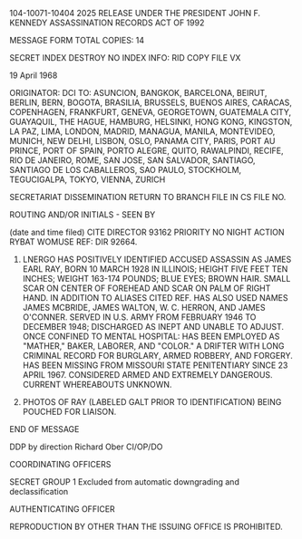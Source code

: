 104-10071-10404
2025 RELEASE UNDER THE PRESIDENT JOHN F. KENNEDY ASSASSINATION RECORDS ACT OF 1992

MESSAGE FORM
TOTAL COPIES: 14

SECRET
INDEX
DESTROY
NO INDEX
INFO: RID COPY
FILE
VX

19 April 1968

ORIGINATOR: DCI
TO: ASUNCION, BANGKOK, BARCELONA, BEIRUT, BERLIN, BERN, BOGOTA, BRASILIA, BRUSSELS, BUENOS AIRES, CARACAS, COPENHAGEN, FRANKFURT, GENEVA, GEORGETOWN, GUATEMALA CITY, GUAYAQUIL, THE HAGUE, HAMBURG, HELSINKI, HONG KONG, KINGSTON, LA PAZ, LIMA, LONDON, MADRID, MANAGUA, MANILA, MONTEVIDEO, MUNICH, NEW DELHI, LISBON, OSLO, PANAMA CITY, PARIS, PORT AU PRINCE, PORT OF SPAIN, PORTO ALEGRE, QUITO, RAWALPINDI, RECIFE, RIO DE JANEIRO, ROME, SAN JOSE, SAN SALVADOR, SANTIAGO, SANTIAGO DE LOS CABALLEROS, SAO PAULO, STOCKHOLM, TEGUCIGALPA, TOKYO, VIENNA, ZURICH

SECRETARIAT DISSEMINATION
RETURN TO BRANCH
FILE IN CS FILE NO.

ROUTING AND/OR INITIALS - SEEN BY

(date and time filed)
CITE DIRECTOR 93162
PRIORITY NO NIGHT ACTION
RYBAT WOMUSE
REF: DIR 92664.

1. LNERGO HAS POSITIVELY IDENTIFIED ACCUSED ASSASSIN AS JAMES EARL RAY, BORN 10 MARCH 1928 IN ILLINOIS; HEIGHT FIVE FEET TEN INCHES; WEIGHT 163-174 POUNDS; BLUE EYES; BROWN HAIR. SMALL SCAR ON CENTER OF FOREHEAD AND SCAR ON PALM OF RIGHT HAND. IN ADDITION TO ALIASES CITED REF. HAS ALSO USED NAMES JAMES MCBRIDE, JAMES WALTON, W. C. HERRON, AND JAMES O'CONNER. SERVED IN U.S. ARMY FROM FEBRUARY 1946 TO DECEMBER 1948; DISCHARGED AS INEPT AND UNABLE TO ADJUST. ONCE CONFINED TO MENTAL HOSPITAL: HAS BEEN EMPLOYED AS "MATHER," BAKER, LABORER, AND "COLOR." A DRIFTER WITH LONG CRIMINAL RECORD FOR BURGLARY, ARMED ROBBERY, AND FORGERY. HAS BEEN MISSING FROM MISSOURI STATE PENITENTIARY SINCE 23 APRIL 1967. CONSIDERED ARMED AND EXTREMELY DANGEROUS. CURRENT WHEREABOUTS UNKNOWN.

2. PHOTOS OF RAY (LABELED GALT PRIOR TO IDENTIFICATION) BEING POUCHED FOR LIAISON.

END OF MESSAGE

DDP by direction Richard Ober
CI/OP/DO

COORDINATING OFFICERS

SECRET
GROUP 1
Excluded from automatic downgrading and declassification

AUTHENTICATING OFFICER

REPRODUCTION BY OTHER THAN THE ISSUING OFFICE IS PROHIBITED.
